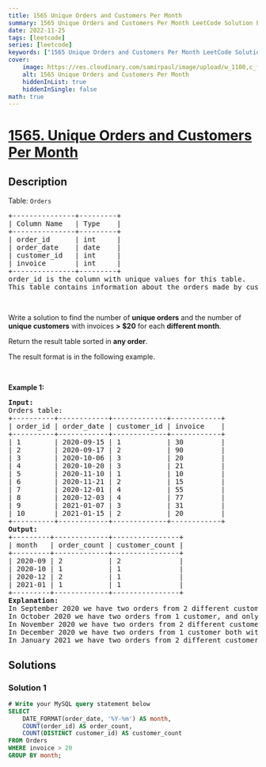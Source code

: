 ```yaml
---
title: 1565 Unique Orders and Customers Per Month
summary: 1565 Unique Orders and Customers Per Month LeetCode Solution Explained
date: 2022-11-25
tags: [leetcode]
series: [leetcode]
keywords: ["1565 Unique Orders and Customers Per Month LeetCode Solution Explained in all languages", "1565 Unique Orders and Customers Per Month", "LeetCode", "leetcode solution in Python3 C++ Java Go PHP Ruby Swift TypeScript Rust C# JavaScript C", "GeeksforGeeks", "InterviewBit", "Coding Ninjas", "HackerRank", "HackerEarth", "CodeChef", "TopCoder", "AlgoExpert", "freeCodeCamp", "Codeforces", "GitHub", "AtCoder", "Samir Paul"]
cover:
    image: https://res.cloudinary.com/samirpaul/image/upload/w_1100,c_fit,co_rgb:FFFFFF,l_text:Arial_75_bold:1565 Unique Orders and Customers Per Month - Solution Explained/problem-solving.webp
    alt: 1565 Unique Orders and Customers Per Month
    hiddenInList: true
    hiddenInSingle: false
math: true
---
```



# [1565. Unique Orders and Customers Per Month](https://leetcode.com/problems/unique-orders-and-customers-per-month)


## Description

<p>Table: <code>Orders</code></p>

<pre>
+---------------+---------+
| Column Name   | Type    |
+---------------+---------+
| order_id      | int     |
| order_date    | date    |
| customer_id   | int     |
| invoice       | int     |
+---------------+---------+
order_id is the column with unique values for this table.
This table contains information about the orders made by customer_id.
</pre>

<p>&nbsp;</p>

<p>Write a solution to find the number of <strong>unique orders</strong> and the number of <strong>unique customers</strong> with invoices <strong>&gt; $20</strong> for each <strong>different month</strong>.</p>

<p>Return the result table sorted in <strong>any order</strong>.</p>

<p>The&nbsp;result format is in the following example.</p>

<p>&nbsp;</p>
<p><strong class="example">Example 1:</strong></p>

<pre>
<strong>Input:</strong> 
Orders table:
+----------+------------+-------------+------------+
| order_id | order_date | customer_id | invoice    |
+----------+------------+-------------+------------+
| 1        | 2020-09-15 | 1           | 30         |
| 2        | 2020-09-17 | 2           | 90         |
| 3        | 2020-10-06 | 3           | 20         |
| 4        | 2020-10-20 | 3           | 21         |
| 5        | 2020-11-10 | 1           | 10         |
| 6        | 2020-11-21 | 2           | 15         |
| 7        | 2020-12-01 | 4           | 55         |
| 8        | 2020-12-03 | 4           | 77         |
| 9        | 2021-01-07 | 3           | 31         |
| 10       | 2021-01-15 | 2           | 20         |
+----------+------------+-------------+------------+
<strong>Output:</strong> 
+---------+-------------+----------------+
| month   | order_count | customer_count |
+---------+-------------+----------------+
| 2020-09 | 2           | 2              |
| 2020-10 | 1           | 1              |
| 2020-12 | 2           | 1              |
| 2021-01 | 1           | 1              |
+---------+-------------+----------------+
<strong>Explanation:</strong> 
In September 2020 we have two orders from 2 different customers with invoices &gt; $20.
In October 2020 we have two orders from 1 customer, and only one of the two orders has invoice &gt; $20.
In November 2020 we have two orders from 2 different customers but invoices &lt; $20, so we don&#39;t include that month.
In December 2020 we have two orders from 1 customer both with invoices &gt; $20.
In January 2021 we have two orders from 2 different customers, but only one of them with invoice &gt; $20.
</pre>

## Solutions

### Solution 1

<!-- tabs:start -->

```sql
# Write your MySQL query statement below
SELECT
    DATE_FORMAT(order_date, '%Y-%m') AS month,
    COUNT(order_id) AS order_count,
    COUNT(DISTINCT customer_id) AS customer_count
FROM Orders
WHERE invoice > 20
GROUP BY month;
```

<!-- tabs:end -->

<!-- end -->
